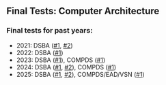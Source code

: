 Final Tests: Computer Architecture
---

### Final tests for past years:

* 2021: DSBA ([#1](final_test.md), [#2](final_test2.md))
* 2022: DSBA ([#1](final_test_2022.md))
* 2023: DSBA ([#1](final_test_dsba_2023.md)), COMPDS ([#1](final_test_compds_2023.md))
* 2024: DSBA ([#1](final_test_dsba_2024.md), [#2](final_test_dsba_2024_2.md)), COMPDS ([#1](final_test_compds_2024.md))
* 2025: DSBA ([#1](final_test_dsba_2025.md), [#2](final_test_dsba_2025_2.md)), COMPDS/EAD/VSN ([#1](final_test_compds_2025.md))
